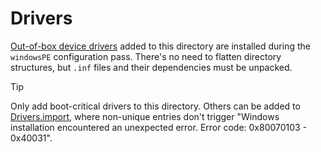 # Drivers

[Out-of-box device drivers][DriverPaths] added to this directory are installed
during the `windowsPE` configuration pass. There's no need to flatten directory
structures, but `.inf` files and their dependencies must be unpacked.

> [!TIP]
>
> Only add boot-critical drivers to this directory. Others can be added to
> [Drivers.import], where non-unique entries don't trigger "Windows installation
> encountered an unexpected error. Error code: 0x80070103 - 0x40031".

[DriverPaths]:
  https://docs.microsoft.com/en-us/windows-hardware/customize/desktop/unattend/microsoft-windows-pnpcustomizationswinpe-driverpaths
[Drivers.import]: ../Drivers.import
